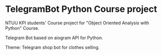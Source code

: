 # TelegramBot Python Course project

NTUU KPI students' Course project for "Object Oriented Analysis with Python" Course.

Telegram Bot based on aiogram API for Python.

Theme: Telegram shop bot for clothes selling.
